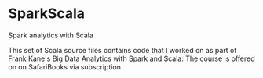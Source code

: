 # SparkScala
Spark analytics with Scala

This set of Scala source files contains code that I worked on as part of Frank Kane's Big Data Analytics with Spark and Scala. 
The course is offered on on SafariBooks via subscription.
